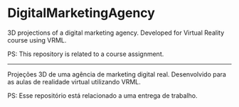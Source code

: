 # DigitalMarketingAgency
3D projections of a digital marketing agency. 
Developed for Virtual Reality course using VRML.

PS: This repository is related to a course assignment.

---

Projeções 3D de uma agência de marketing digital real. 
Desenvolvido para as aulas de realidade virtual utilizando VRML.

PS: Esse repositório está relacionado a uma entrega de trabalho.
